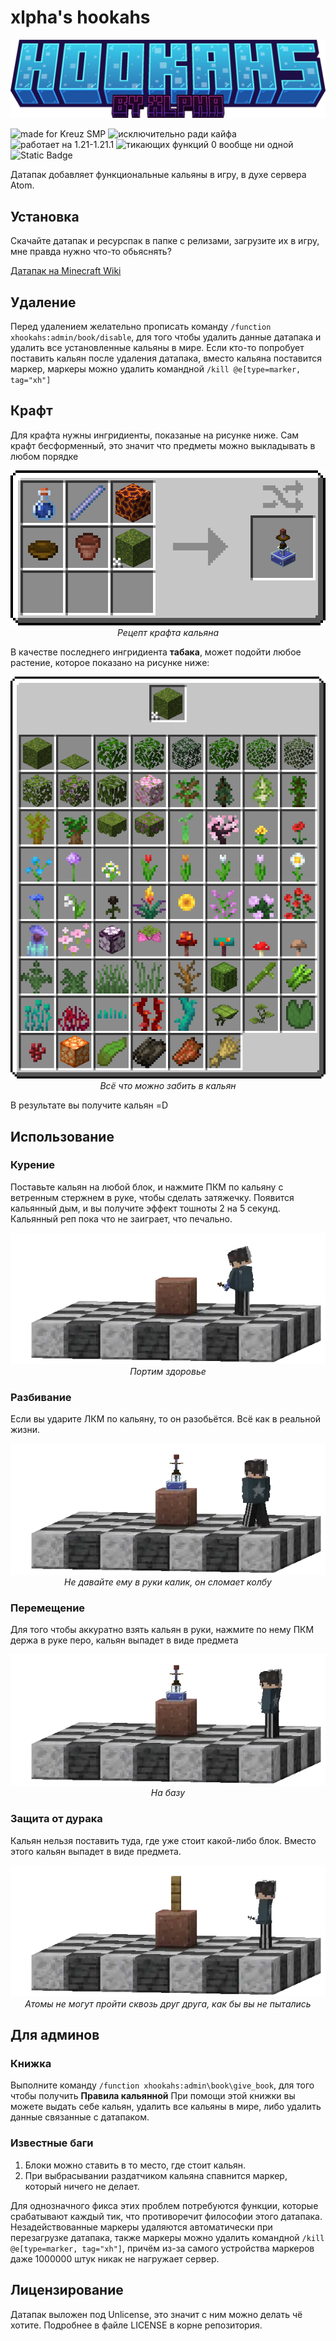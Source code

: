 # xlpha's hookahs

<div align="center"> <img src="/pics/minecraft_title.png" width="900"></div>

 ![made for Kreuz SMP](https://img.shields.io/badge/made_for-Kreuz_SMP-orange?link=https%3A%2F%2Fkreuzsmp.ru%2F)
 ![исключительно ради кайфа](https://img.shields.io/badge/%D0%B8%D1%81%D0%BA%D0%BB%D1%8E%D1%87%D0%B8%D1%82%D0%B5%D0%BB%D1%8C%D0%BD%D0%BE-%D1%80%D0%B0%D0%B4%D0%B8_%D0%BA%D0%B0%D0%B9%D1%84%D0%B0-green?style=flat?link=https%3A%2F%2Fru.wikipedia.org%2Fwiki%2F%25D0%259A%25D0%25B0%25D0%25B9%25D1%2584) ![работает на 1.21-1.21.1](https://img.shields.io/badge/%D1%80%D0%B0%D0%B1%D0%BE%D1%82%D0%B0%D0%B5%D1%82%20%D0%BD%D0%B0-1.21--1.21.1-red?style=flat?link=https%3A%2F%2Fru.minecraft.wiki%2Fw%2F1.21_(Java_Edition)) ![тикающих функций 0 вообще ни одной](https://img.shields.io/badge/%D1%82%D0%B8%D0%BA%D0%B0%D1%8E%D1%89%D0%B8%D1%85_%D1%84%D1%83%D0%BD%D0%BA%D1%86%D0%B8%D0%B9-0_%D0%B2%D0%BE%D0%BE%D0%B1%D1%89%D0%B5_%D0%BD%D0%B8_%D0%BE%D0%B4%D0%BD%D0%BE%D0%B9-blue?style=flat?link=https%3A%2F%2Fyoutu.be%2F06L_PgABKnU%3Fsi%3DdpHYOWJjrp3vNyJ7%26t%3D170) ![Static Badge](https://img.shields.io/badge/%D1%8D%D1%80%D0%B8%D0%BA-%D0%BA%D1%80%D0%B0%D1%81%D0%B0%D0%B2%D1%87%D0%B8%D0%BA-white?style=flat?link=https%3A%2F%2Fwww.youtube.com%2Fwatch%3Fv%3DWguUEGIgNLE)

Датапак добавляет функциональные кальяны в игру, в духе сервера Atom.

## Установка
Скачайте датапак и ресурспак в папке с релизами, загрузите их в игру, мне правда нужно что-то обьяснять?

[Датапак на Minecraft Wiki](https://ru.minecraft.wiki/w/%D0%9D%D0%B0%D0%B1%D0%BE%D1%80_%D0%B4%D0%B0%D0%BD%D0%BD%D1%8B%D1%85)

## Удаление
Перед удалением желательно прописать команду `/function xhookahs:admin/book/disable`, для того чтобы удалить данные датапака и удалить все установленные кальяны в мире. Если кто-то попробует поставить кальян после удаления датапака, вместо кальяна поставится маркер, маркеры можно удалить командной `/kill @e[type=marker, tag="xh"]`

## Крафт
Для крафта нужны ингридиенты, показаные на рисунке ниже. Сам крафт бесформенный, это значит что предметы можно выкладывать в любом порядке
<div align="center"> <img src="/pics/recipe.png"></div>
<div align="center"><i>Рецепт крафта кальяна</i></div>

В качестве последнего ингридиента **табака**, может подойти любое растение, которое показано на рисунке ниже:
<div align="center"> <img src="/pics/tag.png"></div>
<div align="center"><i>Всё что можно забить в кальян</i></div>

В результате вы получите кальян =D

## Использование
### Курение
Поставьте кальян на любой блок, и нажмите ПКМ по кальяну с ветренным стержнем в руке, чтобы сделать затяжечку. Появится кальянный дым, и вы получите эффект тошноты 2 на 5 секунд. Кальянный реп пока что не заиграет, что печально.

<div align="center"> <img src="/pics/smoking.webp"></div>
<div align="center"><i>Портим здоровье</i></div>

### Разбивание
Если вы ударите ЛКМ по кальяну, то он разобьётся. Всё как в реальной жизни.

<div align="center"> <img src="/pics/breaking.webp"></div>
<div align="center"><i>Не давайте ему в руки калик, он сломает колбу</i></div>

### Перемещение
Для того чтобы аккуратно взять кальян в руки, нажмите по нему ПКМ держа в руке перо, кальян выпадет в виде предмета

<div align="center"> <img src="/pics/taking.webp"></div>
<div align="center"><i>На базу</i></div>

### Защита от дурака
Кальян нельзя поставить туда, где уже стоит какой-либо блок. Вместо этого кальян выпадет в виде предмета.

<div align="center"> <img src="/pics/placing.webp"></div>
<div align="center"><i>Атомы не могут пройти сквозь друг друга, как бы вы не пытались</i></div>

## Для админов
### Книжка
Выполните команду `/function xhookahs:admin\book\give_book`, для того чтобы получить **Правила кальянной**
При помощи этой книжки вы можете выдать себе кальян, удалить все кальяны в мире, либо удалить данные связанные с датапаком.

### Известные баги
1. Блоки можно ставить в то место, где стоит кальян.
2. При выбрасывании раздатчиком кальяна спавнится маркер, который ничего не делает.

Для однозначного фикса этих проблем потребуются функции, которые срабатывают каждый тик, что противоречит философии этого датапака. Незадействованные маркеры удаляются автоматически при перезагрузке датапака, также маркеры можно удалить командной `/kill @e[type=marker, tag="xh"]`, причём из-за самого устройства маркеров даже 1000000 штук никак не нагружает сервер. 

## Лицензирование

Датапак выложен под Unlicense, это значит с ним можно делать чё хотите. Подробнее в файле LICENSE в корне репозитория.